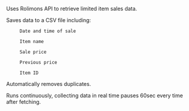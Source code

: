 Uses Rolimons API to retrieve limited item sales data.

Saves data to a CSV file including:

         Date and time of sale

         Item name

         Sale price

         Previous price

         Item ID

Automatically removes duplicates.

Runs continuously, collecting data in real time  pauses 60sec every time after fetching.
